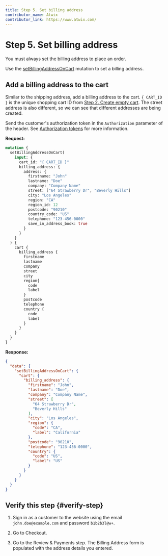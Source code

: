 ```yaml
---
title: Step 5. Set billing address
contributor_name: Atwix
contributor_link: https://www.atwix.com/
---
```


# Step 5. Set billing address

<InlineAlert variant="success" slots="text" />

You must always set the billing address to place an order.

Use the [setBillingAddressOnCart](../../schema/cart/mutations/set-billing-address.md) mutation to set a billing address.

## Add a billing address to the cart

Similar to the shipping address, add a billing address to the cart. `{ CART_ID }` is the unique shopping cart ID from [Step 2. Create empty cart](../../tutorials/checkout/add-product-to-cart.md). The street address is also different, so we can see that different addresses are being created.

Send the customer's authorization token in the `Authorization` parameter of the header. See [Authorization tokens](../../usage/authorization-tokens.md) for more information.

**Request:**

```graphql
mutation {
  setBillingAddressOnCart(
    input: {
      cart_id: "{ CART_ID }"
      billing_address: {
        address: {
          firstname: "John"
          lastname: "Doe"
          company: "Company Name"
          street: ["64 Strawberry Dr", "Beverly Hills"]
          city: "Los Angeles"
          region: "CA"
          region_id: 12
          postcode: "90210"
          country_code: "US"
          telephone: "123-456-0000"
          save_in_address_book: true
        }
      }
    }
  ) {
    cart {
      billing_address {
        firstname
        lastname
        company
        street
        city
        region{
          code
          label
        }
        postcode
        telephone
        country {
          code
          label
        }
      }
    }
  }
}
```

**Response:**

```json
{
  "data": {
    "setBillingAddressOnCart": {
      "cart": {
        "billing_address": {
          "firstname": "John",
          "lastname": "Doe",
          "company": "Company Name",
          "street": [
            "64 Strawberry Dr",
            "Beverly Hills"
          ],
          "city": "Los Angeles",
          "region": {
            "code": "CA",
            "label": "California"
          },
          "postcode": "90210",
          "telephone": "123-456-0000",
          "country": {
            "code": "US",
            "label": "US"
          }
        }
      }
    }
  }
}
```

## Verify this step {#verify-step}

1. Sign in as a customer to the website using the email `john.doe@example.com` and password `b1b2b3l@w+`.

1. Go to Checkout.

1. Go to the Review & Payments step. The Billing Address form is populated with the address details you entered.
